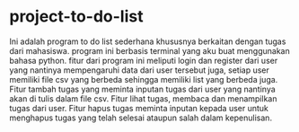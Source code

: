 # project-to-do-list
Ini adalah program to do list sederhana khususnya berkaitan dengan tugas dari mahasiswa. program ini berbasis terminal yang aku buat menggunakan bahasa python. fitur dari program ini meliputi login dan register dari user yang nantinya mempengaruhi data dari user tersebut juga, setiap user memiliki file csv yang berbeda sehingga memiliki list yang berbeda juga. Fitur tambah tugas yang meminta inputan tugas dari user yang nantinya akan di tulis dalam file csv. Fitur lihat tugas, membaca dan menampilkan tugas dari user. Fitur hapus tugas meminta inputan kepada user untuk menghapus tugas yang telah selesai ataupun salah dalam kepenulisan.
